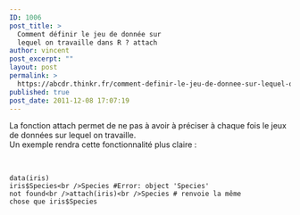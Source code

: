 ```yaml
---
ID: 1006
post_title: >
  Comment définir le jeu de donnée sur
  lequel on travaille dans R ? attach
author: vincent
post_excerpt: ""
layout: post
permalink: >
  https://abcdr.thinkr.fr/comment-definir-le-jeu-de-donnee-sur-lequel-on-travaille-dans-r-attach/
published: true
post_date: 2011-12-08 17:07:19
---
```

La fonction attach permet de ne pas à avoir à préciser à chaque fois le jeux de données sur lequel on travaille.<br />Un exemple rendra cette fonctionnalité plus claire :<br /><br /> <pre><code><br />data(iris)<br />iris$Species<br />Species #Error: object 'Species' not found<br />attach(iris)<br />Species # renvoie la même chose que iris$Species <br /> </pre>